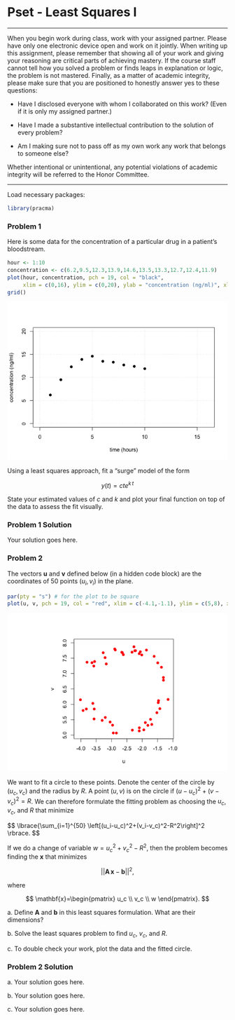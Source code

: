 Pset - Least Squares I
================

------------------------------------------------------------------------

When you begin work during class, work with your assigned partner.
Please have only one electronic device open and work on it jointly. When
writing up this assignment, please remember that showing all of your
work and giving your reasoning are critical parts of achieving mastery.
If the course staff cannot tell how you solved a problem or finds leaps
in explanation or logic, the problem is not mastered. Finally, as a
matter of academic integrity, please make sure that you are positioned
to honestly answer yes to these questions:

- Have I disclosed everyone with whom I collaborated on this work? (Even
  if it is only my assigned partner.)

- Have I made a substantive intellectual contribution to the solution of
  every problem?

- Am I making sure not to pass off as my own work any work that belongs
  to someone else?

Whether intentional or unintentional, any potential violations of
academic integrity will be referred to the Honor Committee.

------------------------------------------------------------------------

Load necessary packages:

``` r
library(pracma)
```

### Problem 1

Here is some data for the concentration of a particular drug in a
patient’s bloodstream.

``` r
hour <- 1:10
concentration <- c(6.2,9.5,12.3,13.9,14.6,13.5,13.3,12.7,12.4,11.9)
plot(hour, concentration, pch = 19, col = "black",
     xlim = c(0,16), ylim = c(0,20), ylab = "concentration (ng/ml)", xlab = "time (hours)")
grid()
```

![](Pset-Least-Squares-I_files/figure-gfm/unnamed-chunk-2-1.png)<!-- -->

Using a least squares approach, fit a “surge” model of the form

$$
y(t) = cte^{k\,t}
$$

State your estimated values of $c$ and $k$ and plot your final function
on top of the data to assess the fit visually.

### Problem 1 Solution

Your solution goes here.

### Problem 2

The vectors $\mathbf{u}$ and $\mathbf{v}$ defined below (in a hidden
code block) are the coordinates of 50 points $(u_i,v_i)$ in the plane.

``` r
par(pty = "s") # for the plot to be square
plot(u, v, pch = 19, col = "red", xlim = c(-4.1,-1.1), ylim = c(5,8), xlab = "u", ylab = "v")
```

![](Pset-Least-Squares-I_files/figure-gfm/unnamed-chunk-4-1.png)<!-- -->

We want to fit a circle to these points. Denote the center of the circle
by $(u_c,v_c)$ and the radius by $R$. A point $(u,v)$ is on the circle
if $(u-u_c)^2+(v-v_c)^2=R$. We can therefore formulate the fitting
problem as choosing the $u_c$, $v_c$, and $R$ that minimize

$$
\lbrace{\sum_{i=1}^{50} \left[(u_i-u_c)^2+(v_i-v_c)^2-R^2\right]^2  \rbrace.
$$

If we do a change of variable $w=u_c^2+v_c^2-R^2$, then the problem
becomes finding the $\mathbf{x}$ that minimizes

$$
||\mathbf{A}\,\mathbf{x}-\mathbf{b}||^2,
$$

where

$$
\mathbf{x}=\begin{pmatrix} u_c \\ v_c \\ w \end{pmatrix}.
$$

a\. Define $\mathbf{A}$ and $\mathbf{b}$ in this least squares
formulation. What are their dimensions?

b\. Solve the least squares problem to find $u_c$, $v_c$, and $R$.

c\. To double check your work, plot the data and the fitted circle.

### Problem 2 Solution

a\. Your solution goes here.

b\. Your solution goes here.

c\. Your solution goes here.
